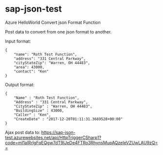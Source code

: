 # sap-json-test
Azure HelloWorld Convert json Format Function

Post data to convert from one json format to another. 

Input format: 
```
{
    "name": "Roth Test Function",
    "address": "331 Central Parkway",
    "cityStateZip": "Warren, OH 44483",
    "area": 43000, 
    "contact": "Ken"
}
``` 
Output format: 
```
{
	"Name" : "Roth Test Function",
	"Address" : "331 Central Parkway",
	"CityStateZip" : "Warren, OH 44483",
	"BuildingSize" : 43000,
	"Caller" : "Ken",
	"CreateDate" : "2017-12-20T01:11:31.3669528+00:00"
}
```

Ajax post data to: 
https://sap-json-test.azurewebsites.net/api/HttpTriggerCSharp1?code=mI1aIRrlgFqEQgw7dT9IJeDe4FTRo3RhynsMupAQzeleVZUwLAU9zQ==
